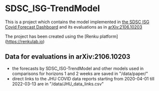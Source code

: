 # SDSC_ISG-TrendModel 

This is a project which contains the model implemented in [the SDSC ISG Covid Forecast Dashboard](https://renkulab.shinyapps.io/COVID-19-Epidemic-Forecasting/)
and its evaluations as in [arXiv:2106.10203](https://arxiv.org/abs/2106.10203)



The project has been created using the [Renku platform] (https://renkulab.io)

 
## Data for evaluations in arXiv:2106.10203

- the forecasts by SDSC_ISG-TrendModel and other models used in comparisons for horizons 1 and 2 weeks are saved in "/data/paper/"  
- direct links to the JHU COVID data reports starting from 2020-04-01 till 2022-03-13 are in "/data/JHU_data_links.csv" 

